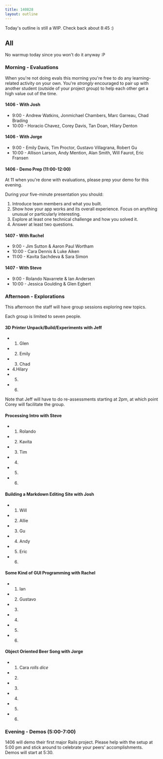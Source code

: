 ```yaml
---
title: 140828
layout: outline
---
```


Today's outline is still a WIP. Check back about 8:45 :)

## All

No warmup today since you won't do it anyway :P

### Morning - Evaluations

When you're not doing evals this morning you're free to do any learning-related
activity on your own. You're *strongly* encouraged to pair up with another
student (outside of your project group) to help each other get a high value
out of the time.

#### 1406 - With Josh

* 9:00 - Andrew Watkins, Jonmichael Chambers, Marc Garreau, Chad Brading
* 10:00 - Horacio Chavez, Corey Davis, Tan Doan, Hilary Denton

#### 1406 - With Jorge

* 9:00 - Emily Davis, Tim Proctor, Gustavo Villagrana, Robert Gu
* 10:00 - Allison Larson, Andy Mention, Alan Smith, Will Faurot, Eric Fransen

#### 1406 - Demo Prep (11:00-12:00)

At 11 when you're done with evaluations, please prep your demo for this evening.

During your five-minute presentation you should:

1. Introduce team members and what you built.
2. Show how your app works and its overall experience. Focus on anything unusual
or particularly interesting.
3. Explore at least one technical challenge and how you solved it.
4. Answer at least two questions.

#### 1407 - With Rachel

* 9:00 - Jim Sutton & Aaron Paul Wortham
* 10:00 - Cara Dennis & Luke Aiken
* 11:00 - Kavita Sachdeva & Sara Simon

#### 1407 - With Steve

* 9:00 - Rolando Navarrete & Ian Andersen
* 10:00 - Jessica Goulding & Glen Egbert

### Afternoon - Explorations

This afternoon the staff will have group sessions exploring new topics.

Each group is limited to seven people.

#### 3D Printer Unpack/Build/Experiments with Jeff

* 1. Glen
* 2. Emily
* 3. Chad
* 4.Hilary
* 5.
* 6.

Note that Jeff will have to do re-assessments starting at 2pm, at which point
Corey will facilitate the group.

#### Processing Intro with Steve

* 1. Rolando
* 2. Kavita
* 3. Tim
* 4.
* 5.
* 6.

#### Building a Markdown Editing Site with Josh

* 1. Will
* 2. Allie
* 3. Gu
* 4. Andy
* 5. Eric
* 6. 

#### Some Kind of GUI Programming with Rachel

* 1. Ian
* 2. Gustavo
* 3.
* 4.
* 5.
* 6.

#### Object Oriented Beer Song with Jorge

* 1. Cara  *rolls dice*
* 2.
* 3.
* 4.
* 5.
* 6.

### Evening - Demos (5:00-7:00)

1406 will demo their first major Rails project. Please help with the setup at
5:00 pm and stick around to celebrate your peers' accomplishments.
Demos will start at 5:30.
